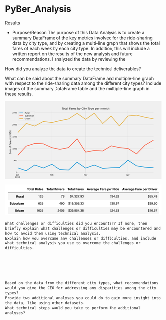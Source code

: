 # PyBer_Analysis
Results
- Purpose/Reason
The purpose of this Data Analysis is to create a summary DataFrame of the key metrics involved for the ride-sharing data by city type, and by creating a multi-line graph that shows the total fares of each week by each city type. In addition, this will include a written report on the results of the new analysis and future recommendations. I analyzed the data by reviewing the 



How did you analyze the data to create the technical deliverables?

What can be said about the summary DataFrame and multiple-line graph with respect to the ride-sharing data among the different city types? Include images of the summary DataFrame table and the multiple-line graph in these results. 

![Challenge Chart](https://github.com/vrod237/PyBer_Analysis/blob/master/Challenge.png)

![Summary DF](https://github.com/vrod237/PyBer_Analysis/blob/master/summary_df.png)








    What challenges or difficulties did you encounter? If none, then briefly explain what challenges or difficulties may be encountered and how to avoid them using technical analysis.
    Explain how you overcame any challenges or difficulties, and include what technical analysis you use to overcome the challenges or difficulties.






    Based on the data from the different city types, what recommendations would you give the CEO for addressing any disparities among the city types?
    Provide two additional analyses you could do to gain more insight into the data, like using other datasets.
    What technical steps would you take to perform the additional analyses?
